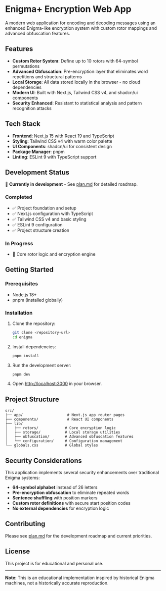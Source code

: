 # Enigma+ Encryption Web App

A modern web application for encoding and decoding messages using an enhanced Enigma-like encryption system with custom rotor mappings and advanced obfuscation features.

## Features

- **Custom Rotor System**: Define up to 10 rotors with 64-symbol permutations
- **Advanced Obfuscation**: Pre-encryption layer that eliminates word repetitions and structural patterns
- **Local Storage**: All data stored locally in the browser - no cloud dependencies
- **Modern UI**: Built with Next.js, Tailwind CSS v4, and shadcn/ui components
- **Security Enhanced**: Resistant to statistical analysis and pattern recognition attacks

## Tech Stack

- **Frontend**: Next.js 15 with React 19 and TypeScript
- **Styling**: Tailwind CSS v4 with warm color palette
- **UI Components**: shadcn/ui for consistent design
- **Package Manager**: pnpm
- **Linting**: ESLint 9 with TypeScript support

## Development Status

🚧 **Currently in development** - See [plan.md](./plan.md) for detailed roadmap.

### Completed
- ✅ Project foundation and setup
- ✅ Next.js configuration with TypeScript
- ✅ Tailwind CSS v4 and basic styling
- ✅ ESLint 9 configuration
- ✅ Project structure creation

### In Progress
- 🔄 Core rotor logic and encryption engine

## Getting Started

### Prerequisites
- Node.js 18+ 
- pnpm (installed globally)

### Installation

1. Clone the repository:
   ```bash
   git clone <repository-url>
   cd enigma
   ```

2. Install dependencies:
   ```bash
   pnpm install
   ```

3. Run the development server:
   ```bash
   pnpm dev
   ```

4. Open [http://localhost:3000](http://localhost:3000) in your browser.

## Project Structure

```
src/
├── app/                    # Next.js app router pages
├── components/             # React UI components
├── lib/
│   ├── rotors/            # Core encryption logic
│   ├── storage/           # Local storage utilities
│   ├── obfuscation/       # Advanced obfuscation features
│   └── configuration/     # Configuration management
└── globals.css            # Global styles
```

## Security Considerations

This application implements several security enhancements over traditional Enigma systems:

- **64-symbol alphabet** instead of 26 letters
- **Pre-encryption obfuscation** to eliminate repeated words
- **Sentence shuffling** with position markers
- **Custom rotor definitions** with secure start position codes
- **No external dependencies** for encryption logic

## Contributing

Please see [plan.md](./plan.md) for the development roadmap and current priorities.

## License

This project is for educational and personal use.

---

**Note**: This is an educational implementation inspired by historical Enigma machines, not a historically accurate reproduction.

